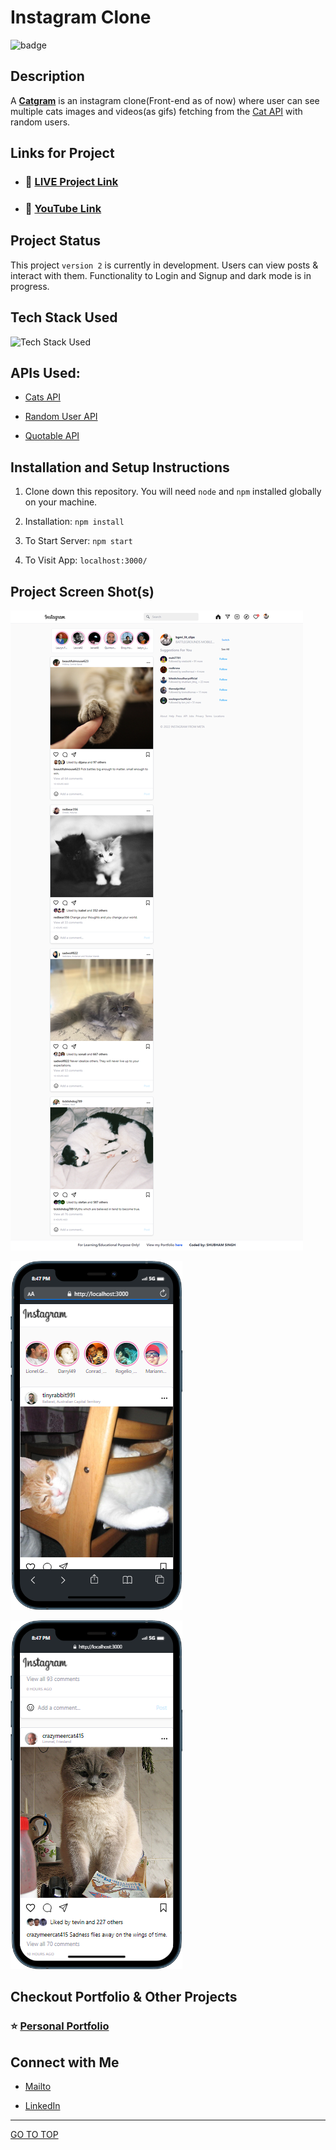 # Instagram Clone

![badge](https://img.shields.io/badge/REACT%20-App-green)

## Description

A [**Catgram**](https://instagram-fsjs.netlify.app/) is an instagram clone(Front-end as of now) where user can see multiple cats images and videos(as gifs) fetching from the [Cat API]() with random users.

## Links for Project

- ### 📌 [LIVE Project Link](https://instagram-fsjs.netlify.app/)

- ### 📌 [YouTube Link](https://youtu.be/nho0m2YAEbc)

## Project Status

This project `version 2` is currently in development. Users can view posts & interact with them. Functionality to Login and Signup and dark mode is in progress.

## Tech Stack Used

![Tech Stack Used](https://skillicons.dev/icons?i=react,javascript,tailwind,html,nodejs,git)

## APIs Used:

- [Cats API](https://api.thecatapi.com/)

- [Random User API](https://randomuser.me/api/)

- [Quotable API](https://api.quotable.io/)

## Installation and Setup Instructions

1. Clone down this repository. You will need `node` and `npm` installed globally on your machine.

2. Installation: `npm install`

3. To Start Server: `npm start`

4. To Visit App: `localhost:3000/`

## Project Screen Shot(s)

![Project-capture](./src/assets/capture1.png)

![Project-capture1](./src/assets/mobile.png)

![](./src/assets/mobile1.png)

## Checkout Portfolio & Other Projects

### ⭐ [Personal Portfolio](https://shubhambhoj.in)

## Connect with Me

- [Mailto](mailto:shubhambhoj3@gmail.com)

- [LinkedIn](https://www.linkedin.com/in/shubham-singh-b122b7171/)

---

[GO TO TOP](#instagram-clone)
